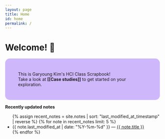 ```yaml
---
layout: page
title: Home
id: home
permalink: /
---
```


# Welcome! 🌱

<p style="padding: 3em 3em; background: #5600f747; border-radius: 15px;">
  This is Garyoung Kim's HCI Class Scrapbook!<br>
  Take a look at <span style="font-weight: bold">[[Case studies]]</span> to get started on your exploration.
</p>

<strong>Recently updated notes</strong>

<ul>
  {% assign recent_notes = site.notes | sort: "last_modified_at_timestamp" | reverse %}
  {% for note in recent_notes limit: 5 %}
    <li>
      {{ note.last_modified_at | date: "%Y-%m-%d" }} — <a class="internal-link" href="{{ note.url }}">{{ note.title }}</a>
    </li>
  {% endfor %}
</ul>

<style>
  .wrapper {
    max-width: 46em;
  }
</style>
